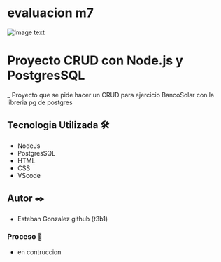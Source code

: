 # evaluacion m7
![Image text](https://miro.medium.com/max/678/1*zPyqgUPdcEUf5mR7Wb1kNA.jpeg)
# Proyecto CRUD con Node.js y PostgresSQL

_ Proyecto que se pide hacer un CRUD para ejercicio BancoSolar con la libreria pg de postgres

## Tecnologia Utilizada 🛠️
- NodeJs
- PostgresSQL
- HTML
- CSS
- VScode

## Autor ✒️
- Esteban Gonzalez
 github (t3b1)

### Proceso 🔧
- en contruccion 
